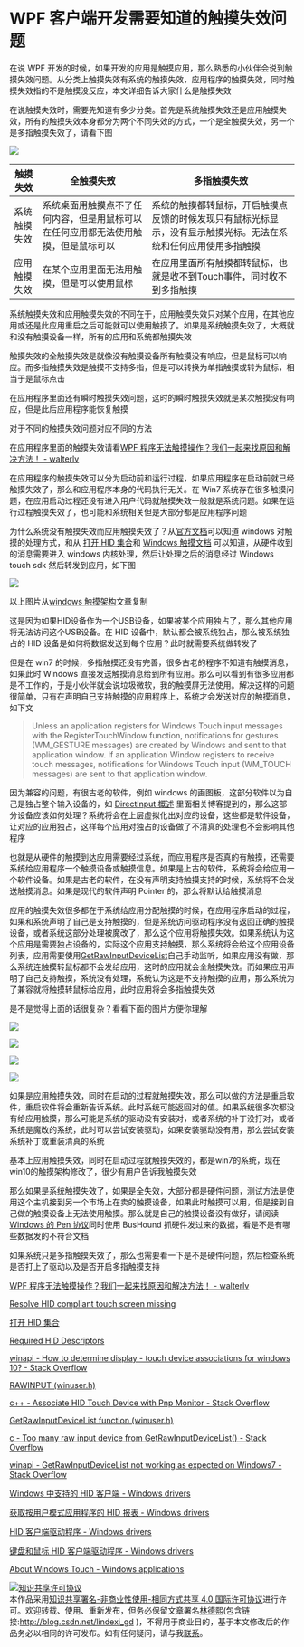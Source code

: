 # WPF 客户端开发需要知道的触摸失效问题

在说 WPF 开发的时候，如果开发的应用是触摸应用，那么熟悉的小伙伴会说到触摸失效问题。从分类上触摸失效有系统的触摸失效，应用程序的触摸失效，同时触摸失效指的不是触摸没反应，本文详细告诉大家什么是触摸失效

<!--more-->
<!-- CreateTime:2020/3/5 9:26:16 -->

<!-- csdn -->

在说触摸失效时，需要先知道有多少分类。首先是系统触摸失效还是应用触摸失效，所有的触摸失效本身都分为两个不同失效的方式，一个是全触摸失效，另一个是多指触摸失效了，请看下图

<!-- ![](image/WPF 客户端开发需要知道的触摸失效问题/WPF 客户端开发需要知道的触摸失效问题0.png) -->

![](https://i.loli.net/2019/09/18/TcfeyxFhKSoia3Z.jpg)

|触摸失效|全触摸失效|多指触摸失效|
|--|--|--|
|系统触摸失效|系统桌面用触摸点不了任何内容，但是用鼠标可以在任何应用都无法使用触摸，但是鼠标可以|系统的触摸都转鼠标，开启触摸点反馈的时候发现只有鼠标光标显示，没有显示触摸光标。无法在系统和任何应用使用多指触摸|
|应用触摸失效|在某个应用里面无法用触摸，但是可以使用鼠标|在应用里面所有触摸都转鼠标，也就是收不到Touch事件，同时收不到多指触摸|

系统触摸失效和应用触摸失效的不同在于，应用触摸失效只对某个应用，在其他应用或还是此应用重启之后可能就可以使用触摸了。如果是系统触摸失效了，大概就和没有触摸设备一样，所有的应用和系统都触摸失效

触摸失效的全触摸失效是就像没有触摸设备所有触摸没有响应，但是鼠标可以响应。而多指触摸失效是触摸不支持多指，但是可以转换为单指触摸或转为鼠标，相当于是鼠标点击

在应用程序里面还有瞬时触摸失效问题，这时的瞬时触摸失效就是某次触摸没有响应，但是此后应用程序能恢复触摸

对于不同的触摸失效问题对应不同的方法

在应用程序里面的触摸失效请看[WPF 程序无法触摸操作？我们一起来找原因和解决方法！ - walterlv](https://blog.walterlv.com/wpf/2017/09/12/touch-not-work-in-wpf.html )

在应用程序的触摸失效可以分为启动前和运行过程，如果应用程序在启动前就已经触摸失效了，那么和应用程序本身的代码执行无关。在 Win7 系统存在很多触摸问题，在应用启动过程还没有进入用户代码就触摸失效一般就是系统问题。如果在运行过程触摸失效了，也可能和系统相关但是大部分都是应用程序问题

为什么系统没有触摸失效而应用触摸失效了？从[官方文档](https://docs.microsoft.com/en-us/windows-hardware/design/component-guidelines/required-hid-top-level-collections)可以知道 windows 对触摸的处理方式，和从 [打开 HID 集合](https://docs.microsoft.com/zh-cn/windows-hardware/drivers/hid/opening-hid-collections )和 [Windows 触摸文档](https://docs.microsoft.com/en-us/windows/win32/wintouch/about-the-multi-touch-sdk ) 可以知道，从硬件收到的消息需要进入 windows 内核处理，然后让处理之后的消息经过 Windows touch sdk 然后转发到应用，如下图

<!-- ![](image/WPF 客户端开发需要知道的触摸失效问题/WPF 客户端开发需要知道的触摸失效问题1.png) -->

![](http://image.acmx.xyz/lindexi%2F2019918141544312)

以上图片从[windows 触摸架构](https://docs.microsoft.com/en-us/windows/win32/wintouch/architectural-overview )文章复制

这是因为如果HID设备作为一个USB设备，如果被某个应用独占了，那么其他应用将无法访问这个USB设备。在 HID 设备中，默认都会被系统独占，那么被系统独占的 HID 设备是如何将数据发送到每个应用？此时就需要系统做转发了

但是在 win7 的时候，多指触摸还没有完善，很多古老的程序不知道有触摸消息，如果此时 Windows 直接发送触摸消息给到所有应用。那么可以看到有很多应用都是不工作的，于是小伙伴就会说垃圾微软，我的触摸屏无法使用。解决这样的问题很简单，只有在声明自己支持触摸的应用程序上，系统才会发送对应的触摸消息，如下文

> Unless an application registers for Windows Touch input messages with the RegisterTouchWindow function, notifications for gestures (WM_GESTURE messages) are created by Windows and sent to that application window. If an application Window registers to receive touch messages, notifications for Windows Touch input (WM_TOUCH messages) are sent to that application window. 

因为兼容的问题，有很古老的软件，例如 windows 的画图板，这部分软件以为自己是独占整个输入设备的，如 [DirectInput 概述](https://docs.microsoft.com/zh-cn/windows-hardware/drivers/hid/directinput ) 里面相关博客提到的，那么这部分设备应该如何处理？系统将会在上层虚拟化出对应的设备，这些都是软件设备，让对应的应用独占，这样每个应用对独占的设备做了不清真的处理也不会影响其他程序

也就是从硬件的触摸到达应用需要经过系统，而应用程序是否真的有触摸，还需要系统给应用程序一个触摸设备或触摸信息。如果是上古的软件，系统将会给应用一个软件设备。如果是古老的软件，在没有声明支持触摸支持的时候，系统将不会发送触摸消息。如果是现代的软件声明 Pointer 的，那么将默认给触摸消息

应用的触摸失效很多都在于系统给应用分配触摸的时候，在应用程序启动的过程，如果和系统声明了自己是支持触摸的，但是系统访问驱动程序没有返回正确的触摸设备，或者系统这部分处理被魔改了，那么这个应用将触摸失效。如果系统认为这个应用是需要独占设备的，实际这个应用支持触摸，那么系统将会给这个应用设备列表，应用需要使用[GetRawInputDeviceList](https://docs.microsoft.com/en-us/windows/win32/api/winuser/nf-winuser-getrawinputdevicelist )自己手动监听，如果应用没有做，那么系统连触摸转鼠标都不会发给应用，这时的应用就会全触摸失效。而如果应用声明了自己支持触摸，系统没有处理，系统认为这是不支持触摸的应用，那么系统为了兼容就将触摸转鼠标给应用，此时应用将会多指触摸失效

是不是觉得上面的话很复杂？看看下面的图片方便你理解

<!-- ![](image/WPF 客户端开发需要知道的触摸失效问题/WPF 客户端开发需要知道的触摸失效问题2.png) -->

![](http://image.acmx.xyz/lindexi%2F2019918145238475)

<!-- ![](image/WPF 客户端开发需要知道的触摸失效问题/WPF 客户端开发需要知道的触摸失效问题3.png) -->

![](http://image.acmx.xyz/lindexi%2F2019918145253696)


<!-- ![](image/WPF 客户端开发需要知道的触摸失效问题/WPF 客户端开发需要知道的触摸失效问题4.png) -->

![](http://image.acmx.xyz/lindexi%2F2019918145824582)

<!-- ![](image/WPF 客户端开发需要知道的触摸失效问题/WPF 客户端开发需要知道的触摸失效问题5.png) -->

![](http://image.acmx.xyz/lindexi%2F201991815045796)

如果是应用触摸失效，同时在启动的过程就触摸失效，那么可以做的方法是重启软件，重启软件将会重新告诉系统。此时系统可能返回对的值。如果系统很多次都没有给应用触摸，那么可能是系统的驱动没有安装对，或者系统的补丁没打对，或者系统是魔改的系统，此时可以尝试安装驱动，如果安装驱动没有用，那么尝试安装系统补丁或重装清真的系统

基本上应用触摸失效，同时在启动过程就触摸失效的，都是win7的系统，现在win10的触摸架构修改了，很少有用户告诉我触摸失效

那么如果是系统触摸失效了，如果是全失效，大部分都是硬件问题，测试方法是使用这个主机接到另一个市场上在卖的触摸设备，如果此时触摸可以用，但是接到自己做的触摸设备上无法使用触摸。那么就是自己的触摸设备没有做好，请阅读[Windows 的 Pen 协议](https://blog.lindexi.com/post/Windows-%E7%9A%84-Pen-%E5%8D%8F%E8%AE%AE.html)同时使用 BusHound 抓硬件发过来的数据，看是不是有哪些数据发的不符合文档

如果系统只是多指触摸失效了，那么也需要看一下是不是硬件问题，然后检查系统是否打上了驱动以及是否开启多指触摸支持

[WPF 程序无法触摸操作？我们一起来找原因和解决方法！ - walterlv](https://blog.walterlv.com/wpf/2017/09/12/touch-not-work-in-wpf.html )

[Resolve HID compliant touch screen missing](https://www.auslogics.com/en/articles/fix-hid-compliant-touch-screen-missing-in-windows/ )

[打开 HID 集合](https://docs.microsoft.com/zh-cn/windows-hardware/drivers/hid/opening-hid-collections )

[Required HID Descriptors](https://docs.microsoft.com/en-us/windows-hardware/design/component-guidelines/required-hid-descriptors )

[winapi - How to determine display - touch device associations for windows 10? - Stack Overflow](https://stackoverflow.com/questions/42009818/how-to-determine-display-touch-device-associations-for-windows-10 )

[RAWINPUT (winuser.h)](https://docs.microsoft.com/zh-cn/windows/win32/api/winuser/ns-winuser-rawinput?redirectedfrom=MSDN )

[c++ - Associate HID Touch Device with Pnp Monitor - Stack Overflow](https://stackoverflow.com/questions/42215120/associate-hid-touch-device-with-pnp-monitor )

[GetRawInputDeviceList function (winuser.h)](https://docs.microsoft.com/en-us/windows/win32/api/winuser/nf-winuser-getrawinputdevicelist )

[c - Too many raw input device from GetRawInputDeviceList() - Stack Overflow](https://stackoverflow.com/questions/6881114/too-many-raw-input-device-from-getrawinputdevicelist/10331763 )

[winapi - GetRawInputDeviceList not working as expected on Windows7 - Stack Overflow](https://stackoverflow.com/questions/22554818/getrawinputdevicelist-not-working-as-expected-on-windows7 )

[Windows 中支持的 HID 客户端 - Windows drivers](https://docs.microsoft.com/zh-cn/windows-hardware/drivers/hid/hid-clients-supported-in-windows )

[获取按用户模式应用程序的 HID 报表 - Windows drivers](https://docs.microsoft.com/zh-cn/windows-hardware/drivers/hid/obtaining-hid-reports-by-user-mode-applications )

[HID 客户端驱动程序 - Windows drivers](https://docs.microsoft.com/zh-cn/windows-hardware/drivers/hid/hid-client-drivers )

[键盘和鼠标 HID 客户端驱动程序 - Windows drivers](https://docs.microsoft.com/zh-cn/windows-hardware/drivers/hid/keyboard-and-mouse-hid-client-drivers )

[About Windows Touch - Windows applications](https://docs.microsoft.com/en-us/windows/win32/wintouch/about-the-multi-touch-sdk )

<a rel="license" href="http://creativecommons.org/licenses/by-nc-sa/4.0/"><img alt="知识共享许可协议" style="border-width:0" src="https://licensebuttons.net/l/by-nc-sa/4.0/88x31.png" /></a><br />本作品采用<a rel="license" href="http://creativecommons.org/licenses/by-nc-sa/4.0/">知识共享署名-非商业性使用-相同方式共享 4.0 国际许可协议</a>进行许可。欢迎转载、使用、重新发布，但务必保留文章署名[林德熙](http://blog.csdn.net/lindexi_gd)(包含链接:http://blog.csdn.net/lindexi_gd )，不得用于商业目的，基于本文修改后的作品务必以相同的许可发布。如有任何疑问，请与我[联系](mailto:lindexi_gd@163.com)。

